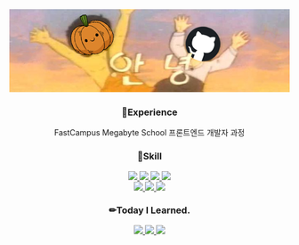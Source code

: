 <div align="center">
  <img src="https://github.com/Sweet-Pumpkin/TIL/blob/master/img/github-thumbnail.png" />
  <h3>📌Experience</h3>
  <p>FastCampus Megabyte School 프론트엔드 개발자 과정</p>
  
  <h3>🧬Skill</h3>
  <a href="https://github.com/Sweet-Pumpkin/TIL/blob/master/item/react.md">
    <img src="https://img.shields.io/badge/React-61DAFB?style=flat-square&logo=React&logoColor=FFFFFF"/>
  </a>
  <a href="https://github.com/Sweet-Pumpkin/TIL/blob/master/item/javascript.md">
    <img src="https://img.shields.io/badge/JavaScript-F7DF1E?style=flat-square&logo=JavaScript&logoColor=FFFFFF"/>
  </a>
  <a href="https://github.com/Sweet-Pumpkin/TIL/blob/master/item/redux.md">
    <img src="https://img.shields.io/badge/Redux-764ABC?style=flat-square&logo=Redux&logoColor=FFFFFF"/>
  </a>
  <a href="https://github.com/Sweet-Pumpkin/TIL/blob/master/item/python.md">
    <img src="https://img.shields.io/badge/Python-3776AB?style=flat-square&logo=Python&logoColor=FFFFFF"/>
  </a>
  <br />
  <a href="https://github.com/Sweet-Pumpkin/TIL/blob/master/item/vue.md">
    <img src="https://img.shields.io/badge/Vue.js-4FC08D?style=flat-square&logo=Vue.js&logoColor=FFFFFF"/>
  </a>
  <a href="https://github.com/Sweet-Pumpkin/TIL/blob/master/item/html-css.md">
    <img src="https://img.shields.io/badge/HTML-E34F26?style=flat-square&logo=HTML5&logoColor=FFFFFF"/>
  </a>
  <a href="https://github.com/Sweet-Pumpkin/TIL/blob/master/item/html-css.md">
    <img src="https://img.shields.io/badge/CSS-1572B6?style=flat-square&logo=CSS3&logoColor=FFFFFF"/>
  </a>
  
  <h3>✏Today I Learned.</h3>
  <a href="https://github.com/Sweet-Pumpkin/TIL/blob/master/main/date.md">
    <img src="https://img.shields.io/badge/날짜별TIL-0288D1?style=flat-square&logo=Verizon&logoColor=FFFFFF"/>
  </a>
  <a href="https://github.com/Sweet-Pumpkin/TIL/blob/master/item/coding-test.md">
    <img src="https://img.shields.io/badge/코딩테스트-179C7D?style=flat-square&logo=Verizon&logoColor=FFFFFF"/>
  </a>
  <a href="https://github.com/Sweet-Pumpkin/TIL/blob/master/item/error.md">
    <img src="https://img.shields.io/badge/에러/해결-ED1A3A?style=flat-square&logo=Verizon&logoColor=FFFFFF"/>
  </a>
</div>


  


